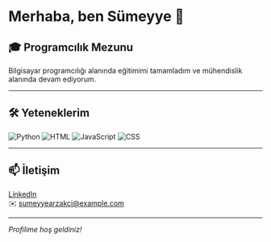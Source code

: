 # Merhaba, ben Sümeyye 👋

## 🎓 Programcılık Mezunu

Bilgisayar programcılığı alanında eğitimimi tamamladım ve mühendislik alanında devam ediyorum.

---

## 🛠️ Yeteneklerim

![Python](https://img.shields.io/badge/Python-3670A0?style=for-the-badge&logo=python&logoColor=ffdd54) 
![HTML](https://img.shields.io/badge/HTML-E34F26?style=for-the-badge&logo=html5&logoColor=white) 
![JavaScript](https://img.shields.io/badge/JavaScript-F7DF1E?style=for-the-badge&logo=javascript&logoColor=black) 
![CSS](https://img.shields.io/badge/CSS-1572B6?style=for-the-badge&logo=css3&logoColor=white)

---

## 📫 İletişim

[LinkedIn](https://linkedin.com/in/sumeyyearzakci)  
✉️ sumeyyearzakci@example.com

---

*Profilime hoş geldiniz!*
